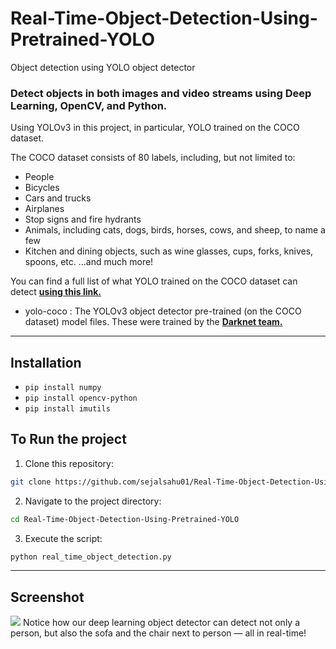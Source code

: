 # Real-Time-Object-Detection-Using-Pretrained-YOLO
Object detection using YOLO object detector

### Detect objects in both images and video streams using Deep Learning, OpenCV, and Python.

Using YOLOv3 in this project, in particular, YOLO trained on the COCO dataset.

The COCO dataset consists of 80 labels, including, but not limited to:

- People
- Bicycles
- Cars and trucks
- Airplanes
- Stop signs and fire hydrants
- Animals, including cats, dogs, birds, horses, cows, and sheep, to name a few
- Kitchen and dining objects, such as wine glasses, cups, forks, knives, spoons, etc.
…and much more!

You can find a full list of what YOLO trained on the COCO dataset can detect <a href="https://github.com/sejalsahu01/Real-Time-Object-Detection-Using-Pretrained-YOLO/blob/main/coco.names" target="_blank"><b>using this link.</b></a>

- yolo-coco : The YOLOv3 object detector pre-trained (on the COCO dataset) model files. These were trained by the <a href="https://pjreddie.com/darknet/yolo/" target="_blank"> <b>Darknet team.</b> </a>

---
## Installation

- `pip install numpy`
- `pip install opencv-python`
- `pip install imutils`

## To Run the project
1. Clone this repository:
```bash
git clone https://github.com/sejalsahu01/Real-Time-Object-Detection-Using-Pretrained-YOLO.git
```

2. Navigate to the project directory:
```bash
cd Real-Time-Object-Detection-Using-Pretrained-YOLO
```

3. Execute the script:
```bash
python real_time_object_detection.py
```
---
## Screenshot
<img src="https://github.com/yash42828/YOLO-object-detection-with-OpenCV/blob/master/real-time-object-detection/real_time.gif">
Notice how our deep learning object detector can detect not only a person, but also the sofa and the chair next to person — all in real-time!

